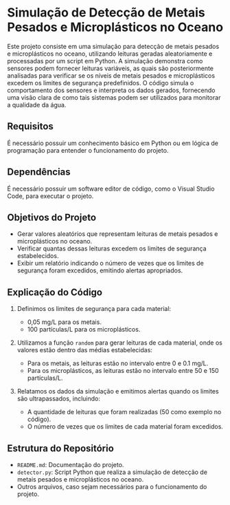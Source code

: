 # Simulação de Detecção de Metais Pesados e Microplásticos no Oceano

Este projeto consiste em uma simulação para detecção de metais pesados e microplásticos no oceano, utilizando leituras geradas aleatoriamente e processadas por um script em Python. A simulação demonstra como sensores podem fornecer leituras variáveis, as quais são posteriormente analisadas para verificar se os níveis de metais pesados e microplásticos excedem os limites de segurança predefinidos. O código simula o comportamento dos sensores e interpreta os dados gerados, fornecendo uma visão clara de como tais sistemas podem ser utilizados para monitorar a qualidade da água.

## Requisitos

É necessário possuir um conhecimento básico em Python ou em lógica de programação para entender o funcionamento do projeto.

## Dependências

É necessário possuir um software editor de código, como o Visual Studio Code, para executar o projeto.

## Objetivos do Projeto

- Gerar valores aleatórios que representam leituras de metais pesados e microplásticos no oceano.
- Verificar quantas dessas leituras excedem os limites de segurança estabelecidos.
- Exibir um relatório indicando o número de vezes que os limites de segurança foram excedidos, emitindo alertas apropriados.

## Explicação do Código

1. Definimos os limites de segurança para cada material:
   - 0,05 mg/L para os metais.
   - 100 partículas/L para os microplásticos.

2. Utilizamos a função `random` para gerar leituras de cada material, onde os valores estão dentro das médias estabelecidas:
   - Para os metais, as leituras estão no intervalo entre 0 e 0.1 mg/L.
   - Para os microplásticos, as leituras estão no intervalo entre 50 e 150 partículas/L.

3. Relatamos os dados da simulação e emitimos alertas quando os limites são ultrapassados, incluindo:
   - A quantidade de leituras que foram realizadas (50 como exemplo no código).
   - O número de vezes que os limites de cada material foram excedidos.

## Estrutura do Repositório

- `README.md`: Documentação do projeto.
- `detector.py`: Script Python que realiza a simulação de detecção de metais pesados e microplásticos no oceano.
- Outros arquivos, caso sejam necessários para o funcionamento do projeto.
